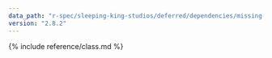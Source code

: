 ```yaml
---
data_path: "r-spec/sleeping-king-studios/deferred/dependencies/missing-dependencies-error"
version: "2.8.2"
---
```


{% include reference/class.md %}
